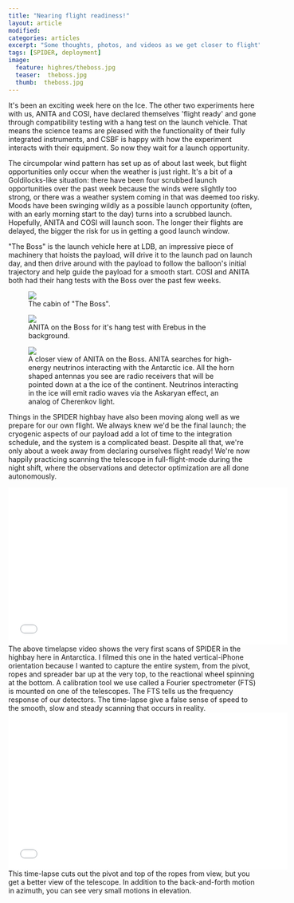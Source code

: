 ```yaml
---
title: "Nearing flight readiness!"
layout: article
modified:
categories: articles
excerpt: "Some thoughts, photos, and videos as we get closer to flight"
tags: [SPIDER, deployment]
image:
  feature: highres/theboss.jpg
  teaser:  theboss.jpg
  thumb:  theboss.jpg
---
```


It's been an exciting week here on the Ice.  The other two experiments here with us, ANITA and COSI, have declared themselves 'flight ready' and gone through compatibility testing with a hang test on the launch vehicle. That means the science teams are pleased with the functionality of their fully integrated instruments, and CSBF is happy with how the experiment interacts with their equipment. So now they wait for a launch opportunity. 

The circumpolar wind pattern has set up as of about last week, but flight opportunities only occur when the weather is just right. It's a bit of a Goldilocks-like situation: there have been four scrubbed launch opportunities over the past week because the winds were slightly too strong, or there was a weather system coming in that was deemed too risky. Moods have been swinging wildly as a possible launch opportunity (often, with an early morning start to the day) turns into a scrubbed launch. Hopefully, ANITA and COSI will launch soon. The longer their flights are delayed, the bigger the risk for us in getting a good launch window. 

"The Boss" is the launch vehicle here at LDB, an impressive piece of machinery that hoists the payload, will drive it to the launch pad on launch day, and then drive around with the payload to follow the balloon's initial trajectory and help guide the payload for a smooth start. COSI and ANITA both had their hang tests with the Boss over the past few weeks.

<figure>
        <a href="{{ site.url }}/images/highres/theboss.jpg"><img src="{{ site.url }}/images/theboss.jpg"></a>
        <figcaption>The cabin of "The Boss".</figcaption>
</figure>

<figure>
        <a href="{{ site.url }}/images/highres/anita_on_the_boss2.jpg"><img src="{{ site.url }}/images/anita_on_the_boss2.jpg"></a>
        <figcaption>ANITA on the Boss for it's hang test with Erebus in the background.</figcaption>
</figure>

<figure>
        <a href="{{ site.url }}/images/highres/anita_on_the_boss1.jpg"><img src="{{ site.url }}/images/anita_on_the_boss1.jpg"></a>
        <figcaption>A closer view of ANITA on the Boss.  ANITA searches for high-energy neutrinos interacting with the Antarctic ice. All the horn shaped antennas you see are radio receivers that will be pointed down at a the ice of the continent.  Neutrinos interacting in the ice will emit radio waves via the Askaryan effect, an analog of Cherenkov light. </figcaption>
</figure>


Things in the SPIDER highbay have also been moving along well as we prepare for our own flight. We always knew we'd be the final launch; the cryogenic aspects of our payload add a lot of time to the integration schedule, and the system is a complicated beast. Despite all that, we're only about a week away from declaring ourselves flight ready! We're now happily practicing scanning the telescope in full-flight-mode during the night shift, where the observations and detector optimization are all done autonomously.    


<iframe width="560" height="315" src="//www.youtube.com/embed/c2X9um6qdPA" frameborder="0" allowfullscreen></iframe>
The above timelapse video shows the very first scans of SPIDER in the highbay here in Antarctica. I filmed this one in the hated vertical-iPhone orientation because I wanted to capture the entire system, from the pivot, ropes and spreader bar up at the very top, to the reactional wheel spinning at the bottom. A calibration tool we use called a Fourier spectrometer (FTS) is mounted on one of the telescopes. The FTS tells us the frequency response of our detectors. The time-lapse give a false sense of speed to the smooth, slow and steady scanning that occurs in reality.  

<iframe width="560" height="315" src="//www.youtube.com/embed/0Igg9i0vR1g" frameborder="0" allowfullscreen></iframe>
This time-lapse cuts out the pivot and top of the ropes from view, but you get a better view of the telescope. In addition to the back-and-forth motion in azimuth, you can see very small motions in elevation. 
